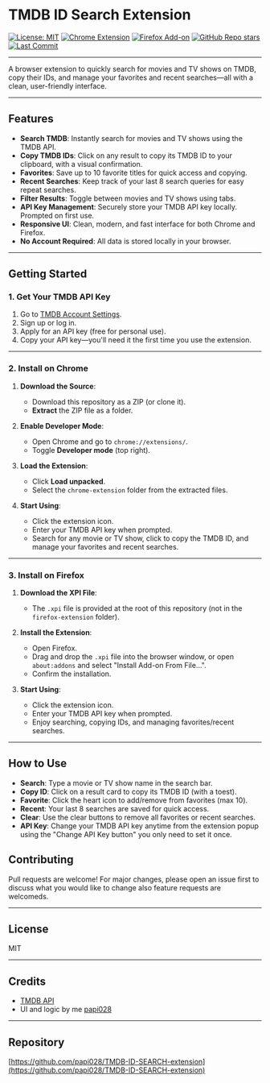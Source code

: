 # TMDB ID Search Extension

[![License: MIT](https://img.shields.io/badge/License-MIT-green.svg)](LICENSE)
[![Chrome Extension](https://img.shields.io/badge/Chrome-Extension-blue)](https://developer.chrome.com/docs/extensions/)
[![Firefox Add-on](https://img.shields.io/badge/Firefox-Add--on-orange)](https://developer.mozilla.org/en-US/docs/Mozilla/Add-ons/WebExtensions)
[![GitHub Repo stars](https://img.shields.io/github/stars/papi028/TMDB-ID-SEARCH-extension?style=social)](https://github.com/papi028/TMDB-ID-SEARCH-extension/stargazers)
[![Last Commit](https://img.shields.io/github/last-commit/papi028/TMDB-ID-SEARCH-extension)](https://github.com/papi028/TMDB-ID-SEARCH-extension/commits/main)

---

A browser extension to quickly search for movies and TV shows on TMDB, copy their IDs, and manage your favorites and recent searches—all with a clean, user-friendly interface.

---

## Features

- **Search TMDB**: Instantly search for movies and TV shows using the TMDB API.
- **Copy TMDB IDs**: Click on any result to copy its TMDB ID to your clipboard, with a visual confirmation.
- **Favorites**: Save up to 10 favorite titles for quick access and copying.
- **Recent Searches**: Keep track of your last 8 search queries for easy repeat searches.
- **Filter Results**: Toggle between movies and TV shows using tabs.
- **API Key Management**: Securely store your TMDB API key locally. Prompted on first use.
- **Responsive UI**: Clean, modern, and fast interface for both Chrome and Firefox.
- **No Account Required**: All data is stored locally in your browser.

---

## Getting Started

### 1. Get Your TMDB API Key

1. Go to [TMDB Account Settings](https://www.themoviedb.org/settings/api).
2. Sign up or log in.
3. Apply for an API key (free for personal use).
4. Copy your API key—you'll need it the first time you use the extension.

---

### 2. Install on Chrome

1. **Download the Source**:  
   - Download this repository as a ZIP (or clone it).
   - **Extract** the ZIP file as a folder.
   

2. **Enable Developer Mode**:  
   - Open Chrome and go to `chrome://extensions/`.
   - Toggle **Developer mode** (top right).

3. **Load the Extension**:  
   - Click **Load unpacked**.
   - Select the `chrome-extension` folder from the extracted files.

4. **Start Using**:  
   - Click the extension icon.
   - Enter your TMDB API key when prompted.
   - Search for any movie or TV show, click to copy the TMDB ID, and manage your favorites and recent searches.

---

### 3. Install on Firefox

1. **Download the XPI File**:  
   - The `.xpi` file is provided at the root of this repository (not in the `firefox-extension` folder).

2. **Install the Extension**:  
   - Open Firefox.
   - Drag and drop the `.xpi` file into the browser window, or open `about:addons` and select "Install Add-on From File...".
   - Confirm the installation.

3. **Start Using**:  
   - Click the extension icon.
   - Enter your TMDB API key when prompted.
   - Enjoy searching, copying IDs, and managing favorites/recent searches.

---

## How to Use

- **Search**: Type a movie or TV show name in the search bar.
- **Copy ID**: Click on a result card to copy its TMDB ID (with a toest).
- **Favorite**: Click the heart icon to add/remove from favorites (max 10).
- **Recent**: Your last 8 searches are saved for quick access.
- **Clear**: Use the clear buttons to remove all favorites or recent searches.
- **API Key**: Change your TMDB API key anytime from the extension popup using the "Change API Key button" you only need to set it once.



## Contributing

Pull requests are welcome! For major changes, please open an issue first to discuss what you would like to change also feature requests are welcomeds.

---

## License

MIT

---

## Credits

- [TMDB API](https://www.themoviedb.org/documentation/api)
- UI and logic by me [papi028](https://github.com/papi028)

---

## Repository

[https://github.com/papi028/TMDB-ID-SEARCH-extension](https://github.com/papi028/TMDB-ID-SEARCH-extension)
